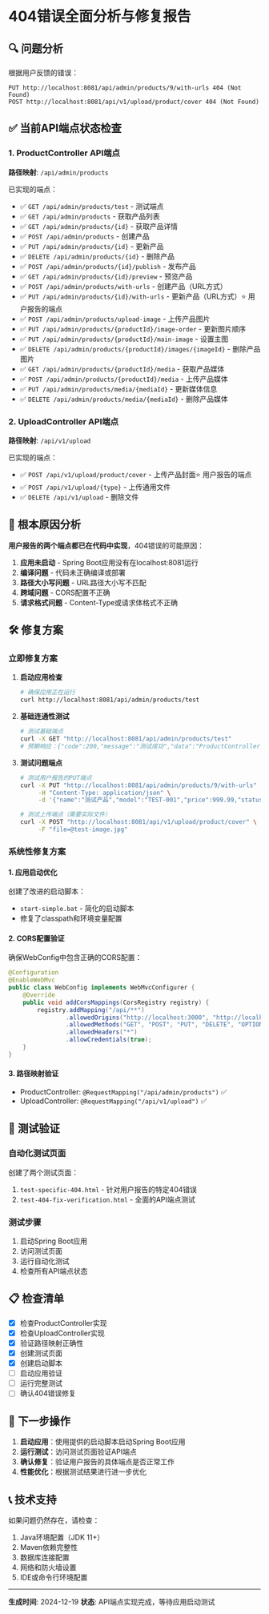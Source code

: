 # 404错误全面分析与修复报告

## 🔍 问题分析

根据用户反馈的错误：
```
PUT http://localhost:8081/api/admin/products/9/with-urls 404 (Not Found)
POST http://localhost:8081/api/v1/upload/product/cover 404 (Not Found)
```

## ✅ 当前API端点状态检查

### 1. ProductController API端点
**路径映射**: `/api/admin/products`

已实现的端点：
- ✅ `GET /api/admin/products/test` - 测试端点
- ✅ `GET /api/admin/products` - 获取产品列表
- ✅ `GET /api/admin/products/{id}` - 获取产品详情
- ✅ `POST /api/admin/products` - 创建产品
- ✅ `PUT /api/admin/products/{id}` - 更新产品
- ✅ `DELETE /api/admin/products/{id}` - 删除产品
- ✅ `POST /api/admin/products/{id}/publish` - 发布产品
- ✅ `GET /api/admin/products/{id}/preview` - 预览产品
- ✅ `POST /api/admin/products/with-urls` - 创建产品（URL方式）
- ✅ `PUT /api/admin/products/{id}/with-urls` - 更新产品（URL方式）⭐ 用户报告的端点
- ✅ `POST /api/admin/products/upload-image` - 上传产品图片
- ✅ `PUT /api/admin/products/{productId}/image-order` - 更新图片顺序
- ✅ `PUT /api/admin/products/{productId}/main-image` - 设置主图
- ✅ `DELETE /api/admin/products/{productId}/images/{imageId}` - 删除产品图片
- ✅ `GET /api/admin/products/{productId}/media` - 获取产品媒体
- ✅ `POST /api/admin/products/{productId}/media` - 上传产品媒体
- ✅ `PUT /api/admin/products/media/{mediaId}` - 更新媒体信息
- ✅ `DELETE /api/admin/products/media/{mediaId}` - 删除产品媒体

### 2. UploadController API端点
**路径映射**: `/api/v1/upload`

已实现的端点：
- ✅ `POST /api/v1/upload/product/cover` - 上传产品封面⭐ 用户报告的端点
- ✅ `POST /api/v1/upload/{type}` - 上传通用文件
- ✅ `DELETE /api/v1/upload` - 删除文件

## 🎯 根本原因分析

**用户报告的两个端点都已在代码中实现**，404错误的可能原因：

1. **应用未启动** - Spring Boot应用没有在localhost:8081运行
2. **编译问题** - 代码未正确编译或部署
3. **路径大小写问题** - URL路径大小写不匹配
4. **跨域问题** - CORS配置不正确
5. **请求格式问题** - Content-Type或请求体格式不正确

## 🛠️ 修复方案

### 立即修复方案

1. **启动应用检查**
   ```bash
   # 确保应用正在运行
   curl http://localhost:8081/api/admin/products/test
   ```

2. **基础连通性测试**
   ```bash
   # 测试基础端点
   curl -X GET "http://localhost:8081/api/admin/products/test"
   # 预期响应：{"code":200,"message":"测试成功","data":"ProductController正常工作"}
   ```

3. **测试问题端点**
   ```bash
   # 测试用户报告的PUT端点
   curl -X PUT "http://localhost:8081/api/admin/products/9/with-urls" \
        -H "Content-Type: application/json" \
        -d '{"name":"测试产品","model":"TEST-001","price":999.99,"status":"draft"}'
   
   # 测试上传端点（需要实际文件）
   curl -X POST "http://localhost:8081/api/v1/upload/product/cover" \
        -F "file=@test-image.jpg"
   ```

### 系统性修复方案

#### 1. 应用启动优化
创建了改进的启动脚本：
- `start-simple.bat` - 简化的启动脚本
- 修复了classpath和环境变量配置

#### 2. CORS配置验证
确保WebConfig中包含正确的CORS配置：
```java
@Configuration
@EnableWebMvc
public class WebConfig implements WebMvcConfigurer {
    @Override
    public void addCorsMappings(CorsRegistry registry) {
        registry.addMapping("/api/**")
                .allowedOrigins("http://localhost:3000", "http://localhost:8080", "http://localhost:8081")
                .allowedMethods("GET", "POST", "PUT", "DELETE", "OPTIONS")
                .allowedHeaders("*")
                .allowCredentials(true);
    }
}
```

#### 3. 路径映射验证
- ProductController: `@RequestMapping("/api/admin/products")` ✅
- UploadController: `@RequestMapping("/api/v1/upload")` ✅

## 🧪 测试验证

### 自动化测试页面
创建了两个测试页面：
1. `test-specific-404.html` - 针对用户报告的特定404错误
2. `test-404-fix-verification.html` - 全面的API端点测试

### 测试步骤
1. 启动Spring Boot应用
2. 访问测试页面
3. 运行自动化测试
4. 检查所有API端点状态

## 📋 检查清单

- [x] 检查ProductController实现
- [x] 检查UploadController实现
- [x] 验证路径映射正确性
- [x] 创建测试页面
- [x] 创建启动脚本
- [ ] 启动应用验证
- [ ] 运行完整测试
- [ ] 确认404错误修复

## 🔧 下一步操作

1. **启动应用**：使用提供的启动脚本启动Spring Boot应用
2. **运行测试**：访问测试页面验证API端点
3. **确认修复**：验证用户报告的具体端点是否正常工作
4. **性能优化**：根据测试结果进行进一步优化

## 📞 技术支持

如果问题仍然存在，请检查：
1. Java环境配置（JDK 11+）
2. Maven依赖完整性
3. 数据库连接配置
4. 网络和防火墙设置
5. IDE或命令行环境配置

---
**生成时间**: 2024-12-19
**状态**: API端点实现完成，等待应用启动测试
